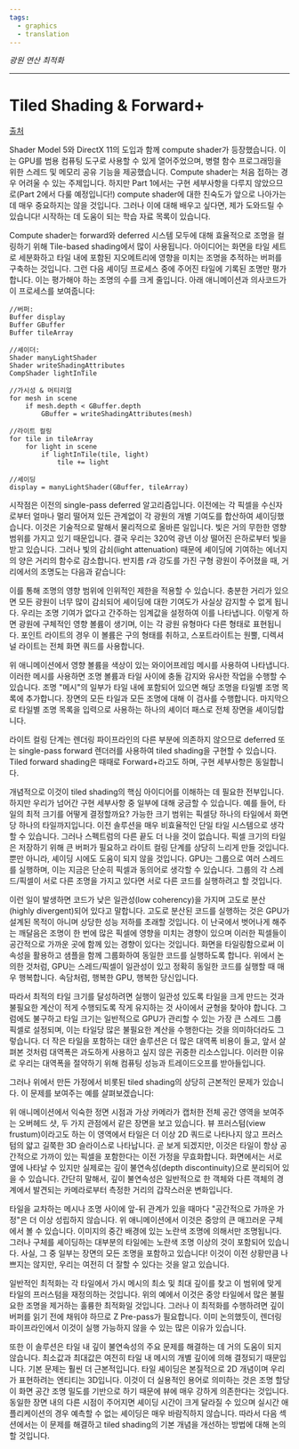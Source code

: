 ```yaml
---
tags:
  - graphics
  - translation
---
```


_광원 연산 최적화_

---

# Tiled Shading & Forward+

[출처](https://www.aortiz.me/2018/12/21/CG.html#tiled-shading--forward)

Shader Model 5와 DirectX 11의 도입과 함께 compute shader가 등장했습니다. 이는 GPU를 범용 컴퓨팅 도구로 사용할 수 있게 열어주었으며, 병렬 함수 프로그래밍을 위한 스레드 및 메모리 공유 기능을 제공했습니다. Compute shader는 처음 접하는 경우 어려울 수 있는 주제입니다. 하지만 Part 1에서는 구현 세부사항을 다루지 않았으므로(Part 2에서 다룰 예정입니다!) compute shader에 대한 친숙도가 앞으로 나아가는 데 매우 중요하지는 않을 것입니다. 그러나 이에 대해 배우고 싶다면, 제가 도와드릴 수 있습니다! 시작하는 데 도움이 되는 학습 자료 목록이 있습니다.

Compute shader는 forward와 deferred 시스템 모두에 대해 효율적으로 조명을 컬링하기 위해 Tile-based shading에서 많이 사용됩니다. 아이디어는 화면을 타일 세트로 세분화하고 타일 내에 포함된 지오메트리에 영향을 미치는 조명을 추적하는 버퍼를 구축하는 것입니다. 그런 다음 셰이딩 프로세스 중에 주어진 타일에 기록된 조명만 평가합니다. 이는 평가해야 하는 조명의 수를 크게 줄입니다. 아래 애니메이션과 의사코드가 이 프로세스를 보여줍니다:

```
//버퍼:
Buffer display
Buffer GBuffer
Buffer tileArray

//셰이더:
Shader manyLightShader
Shader writeShadingAttributes
CompShader lightInTile

//가시성 & 머티리얼
for mesh in scene
    if mesh.depth < GBuffer.depth
        GBuffer = writeShadingAttributes(mesh)

//라이트 컬링
for tile in tileArray
    for light in scene
        if lightInTile(tile, light)
            tile += light

//셰이딩
display = manyLightShader(GBuffer, tileArray)
```

시작점은 이전의 single-pass deferred 알고리즘입니다. 이전에는 각 픽셀을 수신자로부터 얼마나 멀리 떨어져 있든 관계없이 각 광원의 개별 기여도를 합산하여 셰이딩했습니다. 이것은 기술적으로 말해서 물리적으로 올바른 일입니다. 빛은 거의 무한한 영향 범위를 가지고 있기 때문입니다. 결국 우리는 320억 광년 이상 떨어진 은하로부터 빛을 받고 있습니다. 그러나 빛의 감쇠(light attenuation) 때문에 셰이딩에 기여하는 에너지의 양은 거리의 함수로 감소합니다. 반지름 $r$과 강도를 가진 구형 광원이 주어졌을 때, 거리에서의 조명도는 다음과 같습니다:

이를 통해 조명의 영향 범위에 인위적인 제한을 적용할 수 있습니다. 충분한 거리가 있으면 모든 광원이 너무 많이 감쇠되어 셰이딩에 대한 기여도가 사실상 감지할 수 없게 됩니다. 우리는 조명 기여가 없다고 간주하는 임계값을 설정하여 이를 나타냅니다. 이렇게 하면 광원에 구체적인 영향 볼륨이 생기며, 이는 각 광원 유형마다 다른 형태로 표현됩니다. 포인트 라이트의 경우 이 볼륨은 구의 형태를 취하고, 스포트라이트는 원뿔, 디렉셔널 라이트는 전체 화면 쿼드를 사용합니다.

위 애니메이션에서 영향 볼륨을 색상이 있는 와이어프레임 메시를 사용하여 나타냅니다. 이러한 메시를 사용하면 조명 볼륨과 타일 사이에 충돌 감지와 유사한 작업을 수행할 수 있습니다. 조명 "메시"의 일부가 타일 내에 포함되어 있으면 해당 조명을 타일별 조명 목록에 추가합니다. 장면의 모든 타일과 모든 조명에 대해 이 검사를 수행합니다. 마지막으로 타일별 조명 목록을 입력으로 사용하는 하나의 셰이더 패스로 전체 장면을 셰이딩합니다.

라이트 컬링 단계는 렌더링 파이프라인의 다른 부분에 의존하지 않으므로 deferred 또는 single-pass forward 렌더러를 사용하여 tiled shading을 구현할 수 있습니다. Tiled forward shading은 때때로 Forward+라고도 하며, 구현 세부사항은 동일합니다.

개념적으로 이것이 tiled shading의 핵심 아이디어를 이해하는 데 필요한 전부입니다. 하지만 우리가 넘어간 구현 세부사항 중 일부에 대해 궁금할 수 있습니다. 예를 들어, 타일의 최적 크기를 어떻게 결정할까요? 가능한 크기 범위는 픽셀당 하나의 타일에서 화면당 하나의 타일까지입니다. 이전 솔루션을 매우 비효율적인 단일 타일 시스템으로 생각할 수 있습니다. 그러나 스펙트럼의 다른 끝도 더 나을 것이 없습니다. 픽셀 크기의 타일은 저장하기 위해 큰 버퍼가 필요하고 라이트 컬링 단계를 상당히 느리게 만들 것입니다. 뿐만 아니라, 셰이딩 시에도 도움이 되지 않을 것입니다. GPU는 그룹으로 여러 스레드를 실행하며, 이는 지금은 단순히 픽셀과 동의어로 생각할 수 있습니다. 그룹의 각 스레드/픽셀이 서로 다른 조명을 가지고 있다면 서로 다른 코드를 실행하려고 할 것입니다.

이런 일이 발생하면 코드가 낮은 일관성(low coherency)을 가지며 고도로 분산(highly divergent)되어 있다고 말합니다. 고도로 분산된 코드를 실행하는 것은 GPU가 설계된 목적이 아니며 상당한 성능 저하를 초래할 것입니다. 이 난국에서 벗어나게 해주는 깨달음은 조명이 한 번에 많은 픽셀에 영향을 미치는 경향이 있으며 이러한 픽셀들이 공간적으로 가까운 곳에 함께 있는 경향이 있다는 것입니다. 화면을 타일링함으로써 이 속성을 활용하고 샘플을 함께 그룹화하여 동일한 코드를 실행하도록 합니다. 위에서 논의한 것처럼, GPU는 스레드/픽셀이 일관성이 있고 정확히 동일한 코드를 실행할 때 매우 행복합니다. 속담처럼, 행복한 GPU, 행복한 당신입니다.

따라서 최적의 타일 크기를 달성하려면 실행이 일관성 있도록 타일을 크게 만드는 것과 불필요한 계산이 적게 수행되도록 작게 유지하는 것 사이에서 균형을 찾아야 합니다. 그럼에도 불구하고 타일 크기는 일반적으로 GPU가 관리할 수 있는 가장 큰 스레드 그룹 픽셀로 설정되며, 이는 타일당 많은 불필요한 계산을 수행한다는 것을 의미하더라도 그렇습니다. 더 작은 타일을 포함하는 대안 솔루션은 더 많은 대역폭 비용이 들고, 앞서 살펴본 것처럼 대역폭은 과도하게 사용하고 싶지 않은 귀중한 리소스입니다. 이러한 이유로 우리는 대역폭을 절약하기 위해 컴퓨팅 성능과 트레이드오프를 받아들입니다.

그러나 위에서 만든 가정에서 비롯된 tiled shading의 상당히 근본적인 문제가 있습니다. 이 문제를 보여주는 예를 살펴보겠습니다:

위 애니메이션에서 익숙한 정면 시점과 가상 카메라가 캡처한 전체 공간 영역을 보여주는 오버헤드 샷, 두 가지 관점에서 같은 장면을 보고 있습니다. 뷰 프러스텀(view frustum)이라고도 하는 이 영역에서 타일은 더 이상 2D 쿼드로 나타나지 않고 프러스텀의 얇고 길쭉한 3D 슬라이스로 나타납니다. 곧 보게 되겠지만, 이것은 타일이 항상 공간적으로 가까이 있는 픽셀을 포함한다는 이전 가정을 무효화합니다. 화면에서는 서로 옆에 나타날 수 있지만 실제로는 깊이 불연속성(depth discontinuity)으로 분리되어 있을 수 있습니다. 간단히 말해서, 깊이 불연속성은 일반적으로 한 객체와 다른 객체의 경계에서 발견되는 카메라로부터 측정한 거리의 갑작스러운 변화입니다.

타일을 교차하는 메시나 조명 사이에 앞-뒤 관계가 있을 때마다 "공간적으로 가까운 가정"은 더 이상 성립하지 않습니다. 위 애니메이션에서 이것은 중앙의 큰 매끄러운 구체에서 볼 수 있습니다. 이미지의 중간 배경에 있는 노란색 조명에 의해서만 조명됩니다. 그러나 구체를 셰이딩하는 대부분의 타일에는 노란색 조명 이상의 것이 포함되어 있습니다. 사실, 그 중 일부는 장면의 모든 조명을 포함하고 있습니다! 이것이 이전 상황만큼 나쁘지는 않지만, 우리는 여전히 더 잘할 수 있다는 것을 알고 있습니다.

일반적인 최적화는 각 타일에서 가시 메시의 최소 및 최대 깊이를 찾고 이 범위에 맞게 타일의 프러스텀을 재정의하는 것입니다. 위의 예에서 이것은 중앙 타일에서 많은 불필요한 조명을 제거하는 훌륭한 최적화일 것입니다. 그러나 이 최적화를 수행하려면 깊이 버퍼를 읽기 전에 채워야 하므로 Z Pre-pass가 필요합니다. 이미 논의했듯이, 렌더링 파이프라인에서 이것이 실행 가능하지 않을 수 있는 많은 이유가 있습니다.

또한 이 솔루션은 타일 내 깊이 불연속성의 주요 문제를 해결하는 데 거의 도움이 되지 않습니다. 최소값과 최대값은 여전히 타일 내 메시의 개별 깊이에 의해 결정되기 때문입니다. 기본 문제는 훨씬 더 근본적입니다. 타일 셰이딩은 본질적으로 2D 개념이며 우리가 표현하려는 엔티티는 3D입니다. 이것이 더 실용적인 용어로 의미하는 것은 조명 할당이 화면 공간 조명 밀도를 기반으로 하기 때문에 뷰에 매우 강하게 의존한다는 것입니다. 동일한 장면 내의 다른 시점이 주어지면 셰이딩 시간이 크게 달라질 수 있으며 실시간 애플리케이션의 경우 예측할 수 없는 셰이딩은 매우 바람직하지 않습니다. 따라서 다음 섹션에서는 이 문제를 해결하고 tiled shading의 기본 개념을 개선하는 방법에 대해 논의할 것입니다.
